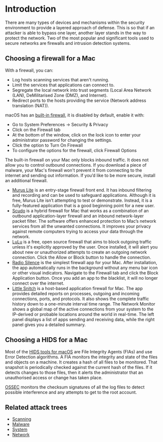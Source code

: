 # Introduction

There are many types of devices and mechanisms within the security environment to provide a layered approach of defense. 
This is so that if an attacker is able to bypass one layer, another layer stands in the way to protect the network. 
Two of the most popular and significant tools used to secure networks are firewalls and intrusion detection systems. 

## Choosing a firewall for a Mac

With a firewall, you can:

* Log hosts scanning services that aren't running.
* Limit the services that applications can connect to.
* Segregate the local network into trust segments (Local Area Network (LAN), DeMilitarised Zone (DMZ), and Internet).
* Redirect ports to the hosts providing the service (Network address translation (NAT)).

macOS has an [built-in firewall](https://support.apple.com/guide/mac-help/block-connections-to-your-mac-with-a-firewall-mh34041/mac), it is disabled by default, enable it with:

* Go to System Preferences -> Security & Privacy
* Click on the Firewall tab
* At the bottom of the window, click on the lock icon to enter your administrator password for changing the settings.
* Click the option to Turn On Firewall
* To configure the options for the firewall, click Firewall Options

The built-in firewall on your Mac only blocks inbound traffic. It does not allow you to control outbound connections. 
If you download a piece of malware, your Mac's firewall won't prevent it from connecting to the internet and sending 
out information. If you’d like to be more secure, install an additional firewall. 

* [Murus Lite](https://www.murusfirewall.com/) is an entry-stage firewall front end. It has inbound filtering and 
recording and can be used to safeguard applications. Although it is free, Murus Lite isn’t attempting to test or 
demonstrate. Instead, it is a fully-featured application that is a good beginning point for a new user.
* [Scudo](https://www.murusfirewall.com/scudo/) is a hybrid firewall for Mac that works as a combination of an outbound 
application-layer firewall and an inbound network-layer packet filter. The software offers enhanced protection to Mac’s network services from all the unwanted connections. It improves your privacy against remote computers trying to access your data through the network.
* [LuLu](https://objective-see.org/products/lulu.html) is a free, open source firewall that aims to block outgoing traffic unless it's explicitly approved by the user. Once installed, it will alert you about new or unauthorized attempts to create an outgoing network connection. Click the Allow or Block button to handle the connection.
* [Radio Silence](https://radiosilenceapp.com/) is the simplest firewall app for your Mac. After installation, the app automatically runs in the background without any menu bar icon or other visual indicators. Navigate to the Firewall tab and click the Block Application button. Once you add an app to the blacklist, it will no longer connect over the internet.
* [Little Snitch](https://www.obdev.at/products/littlesnitch/index.html) is a host-based application firewall for Mac. The app provides detailed reports on processes, outgoing and incoming connections, ports, and protocols. It also shows the complete traffic history down to a one-minute interval time range. The Network Monitor shows a global map of the active connections from your system to the IP-derived or probable locations around the world in real-time. The left panel displays a list of apps sending and receiving data, while the right panel gives you a detailed summary.

## Choosing a HIDS for a Mac

Most of the [HIDS tools for macOS](ids.md) are File Integrity Agents (FIAs) and use Error Detection algorithms. A FIA 
monitors the integrity and state of the files and objects on a machine. It creates a hash of all files to be monitored. 
That snapshot is periodically checked against the current hash of the files. If it detects changes to those files, then 
it alerts the administrator that an unauthorised access or change has taken place. 

[OSSEC](ossec.md) monitors the checksum signatures of all the log files to detect possible interference and any 
attempts to get to the root account.

## Related attack trees

* [Scanning](attack-trees:docs/scanning/README)
* [Malware](attack-trees:docs/malware/README)
* [System](attack-trees:docs/system/README)
* [Network](attack-trees:docs/network/README)